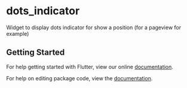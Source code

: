 # dots_indicator

Widget to display dots indicator for show a position (for a pageview for example)

## Getting Started

For help getting started with Flutter, view our online [documentation](https://flutter.io/).

For help on editing package code, view the [documentation](https://flutter.io/developing-packages/).
